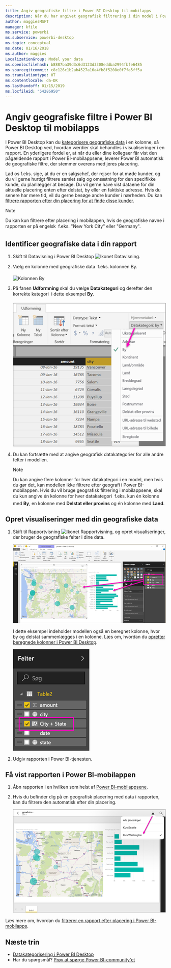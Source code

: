 ```yaml
---
title: Angiv geografiske filtre i Power BI Desktop til mobilapps
description: Når du har angivet geografisk filtrering i din model i Power BI Desktop, kan du automatisk filtrere data efter din placering i Power BI-mobilapps.
author: maggiesMSFT
manager: kfile
ms.service: powerbi
ms.subservice: powerbi-desktop
ms.topic: conceptual
ms.date: 01/16/2018
ms.author: maggies
LocalizationGroup: Model your data
ms.openlocfilehash: b8887ba39d3c6d3123d3308eddba2994fbfe6485
ms.sourcegitcommit: c8c126c1b2ab4527a16a4fb8f5208e0f7fa5ff5a
ms.translationtype: HT
ms.contentlocale: da-DK
ms.lasthandoff: 01/15/2019
ms.locfileid: "54286950"
---
```

# <a name="set-geographic-filters-in-power-bi-desktop-for-the-mobile-apps"></a>Angiv geografiske filtre i Power BI Desktop til mobilapps
I Power BI Desktop kan du [kategorisere geografiske data](desktop-data-categorization.md) i en kolonne, så Power BI Desktop ved, hvordan værdier skal behandles i visualiseringer i en rapport. En yderligere fordel er, at når du eller dine kollegaer får vist den pågældende rapport i Power BI-mobilappsene, leverer Power BI automatisk de geografiske filtre, der stemmer overens med jeres placering. 

Lad os f.eks. sige, at du er en salgschef, der rejser for at møde kunder, og du vil gerne hurtigt filtrere samlet salg og omsætning for den specifikke kunde, du planlægger at besøge. Du vil gerne have vist dataene for din aktuelle placering enten efter delstat, by eller en faktiske adresse. Hvis du senere har mere tid, vil du gerne besøge andre kunder i nærheden. Du kan [filtrere rapporten efter din placering for at finde disse kunder](consumer/mobile/mobile-apps-geographic-filtering.md).

> [!NOTE]
> Du kan kun filtrere efter placering i mobilappen, hvis de geografiske navne i rapporten er på engelsk &#150; f.eks. "New York City" eller "Germany".
> 
> 

## <a name="identify-geographic-data-in-your-report"></a>Identificer geografiske data i din rapport
1. Skift til Datavisning i Power BI Desktop ![Ikonet Datavisning](media/desktop-mobile-geofiltering/pbi_desktop_data_icon.png).
2. Vælg en kolonne med geografiske data &#150; f.eks. kolonnen By.
   
    ![Kolonnen By](media/desktop-mobile-geofiltering/power-bi-desktop-geo-column.png)
3. På fanen **Udformning** skal du vælge **Datakategori** og derefter den korrekte kategori &#150; i dette eksempel **By**.
   
    ![Boksen Datakategori](media/desktop-mobile-geofiltering/power-bi-desktop-geo-category.png)
4. Du kan fortsætte med at angive geografisk datakategorier for alle andre felter i modellen. 
   
   > [!NOTE]
   > Du kan angive flere kolonner for hver datakategori i en model, men hvis du gør det, kan modellen ikke filtrere efter geografi i Power BI-mobilappen. Hvis du vil bruge geografisk filtrering i mobilappsene, skal du kun angive én kolonne for hver datakategori &#150; f.eks. kun én kolonne med **By**, en kolonne med **Delstat eller provins** og én kolonne med **Land**. 
   > 
   > 

## <a name="create-visuals-with-your-geographic-data"></a>Opret visualiseringer med din geografiske data
1. Skift til Rapportvisning ![Ikonet Rapportvisning](media/desktop-mobile-geofiltering/power-bi-desktop-report-icon.png), og opret visualiseringer, der bruger de geografiske felter i dine data. 
   
    ![Rapport med kort](media/desktop-mobile-geofiltering/power-bi-desktop-geo-report.png)
   
    I dette eksempel indeholder modellen også en beregnet kolonne, hvor by og delstat sammenlægges i en kolonne. Læs om, hvordan du [opretter beregnede kolonner i Power BI Desktop](desktop-calculated-columns.md).
   
    ![Feltet By + Delstat](media/desktop-mobile-geofiltering/power-bi-desktop-city-state-column.png)
2. Udgiv rapporten i Power BI-tjenesten.

## <a name="view-the-report-in-power-bi-mobile-app"></a>Få vist rapporten i Power BI-mobilappen
1. Åbn rapporten i en hvilken som helst af [Power BI-mobilappsene](consumer/mobile/mobile-apps-for-mobile-devices.md).
2. Hvis du befinder dig på en geografisk placering med data i rapporten, kan du filtrere den automatisk efter din placering.
   
    ![Geografisk filter i mobilappen](media/desktop-mobile-geofiltering/power-bi-mobile-geo-map-set-filter.png)

Læs mere om, hvordan du [filtrerer en rapport efter placering i Power BI-mobilapps](consumer/mobile/mobile-apps-geographic-filtering.md).

## <a name="next-steps"></a>Næste trin
* [Datakategorisering i Power BI Desktop](desktop-data-categorization.md)  
* Har du spørgsmål? [Prøv at spørge Power BI-community'et](http://community.powerbi.com/)

